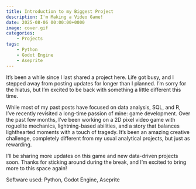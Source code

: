 ```yaml
---
title: Introduction to my Biggest Project
description: I'm Making a Video Game!
date: 2025-08-06 00:00:00+0000
image: cover.gif
categories:
    - Projects
tags:
    - Python
    - Godot Engine
    - Aseprite
---
```


It’s been a while since I last shared a project here. Life got busy, and I stepped away from posting updates for longer than I planned. I’m sorry for the hiatus, but I’m excited to be back with something a little different this time.

While most of my past posts have focused on data analysis, SQL, and R, I’ve recently revisited a long-time passion of mine: game development. Over the past few months, I’ve been working on a 2D pixel video game with roguelite mechanics, lightning-based abilities, and a story that balances lighthearted moments with a touch of tragedy. It’s been an amazing creative challenge, completely different from my usual analytical projects, but just as rewarding.

I’ll be sharing more updates on this game and new data-driven projects soon. Thanks for sticking around during the break, and I’m excited to bring more to this space again!

Software used: Python, Godot Engine, Aseprite
